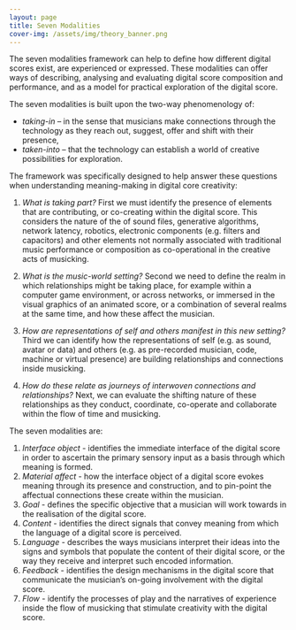 ```yaml
---
layout: page
title: Seven Modalities
cover-img: /assets/img/theory_banner.png
---
```


The seven modalities framework can help to define how different digital scores exist, are experienced or expressed. 
These modalities can offer ways of describing, analysing and evaluating digital score composition and performance, and as a model for practical exploration of the digital score. 

The seven modalities is built upon the two-way phenomenology of:

- *taking-in* – in the sense that musicians make connections through the technology as they reach out, suggest, offer and shift with their presence,
- *taken-into* – that the technology can establish a world of creative possibilities for exploration.

The framework was specifically designed to help answer these questions when understanding meaning-making in digital core creativity:


1. *What is taking part?* First we must identify the presence of elements that are contributing, or co-creating within the digital score. This considers the nature of the of sound files, generative algorithms, network latency, robotics, electronic components (e.g. filters and capacitors) and other elements not normally associated with traditional music performance or composition as co-operational in the creative acts of musicking.

2. *What is the music-world setting?* Second we need to define the realm in which relationships might be taking place, for example within a computer game environment, or across networks, or immersed in the visual graphics of an animated score, or a combination of several realms at the same time, and how these affect the musician.

3. *How are representations of self and others manifest in this new setting?* Third we can identify how the representations of self (e.g. as sound, avatar or data) and others (e.g. as pre-recorded musician, code, machine or virtual presence) are building relationships and connections inside musicking.

4. *How do these relate as journeys of interwoven connections and relationships?* Next, we can evaluate the shifting nature of these relationships as they conduct, coordinate, co-operate and collaborate within the flow of time and musicking.


The seven modalities are:

1.	*Interface object* - identifies the immediate interface of the digital score in order to ascertain the primary sensory input as a basis through which meaning is formed.
2.	*Material affect* - how the interface object of a digital score evokes meaning through its presence and construction, and to pin-point the affectual connections these create within the musician.
3.	*Goal* - defines the specific objective that a musician will work towards in the realisation of the digital score.
4.	*Content* - identifies the direct signals that convey meaning from which the language of a digital score is perceived.
5.	*Language* - describes the ways musicians interpret their ideas into the signs and symbols that populate the content of their digital score, or the way they receive and interpret such encoded information.
6.	*Feedback* - identifies the design mechanisms in the digital score that communicate the musician’s on-going involvement with the digital score.
7.	*Flow* - identify the processes of play and the narratives of experience inside the flow of musicking that stimulate creativity with the digital score.
